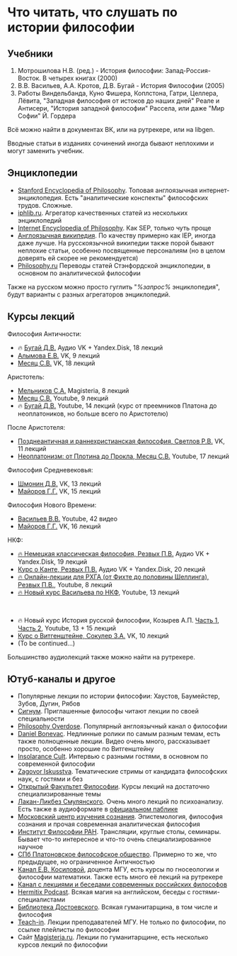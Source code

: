 # Что читать, что слушать по истории философии
## Учебники

1.  Мотрошилова Н.В. (ред.) - История философии: Запад-Россия-Восток. В четырех книгах (2000)
2.  В.В. Васильев, А.А. Кротов, Д.В. Бугай - История Философии (2005)
3.  Работы Виндельбанда, Куно Фишера, Коплстона, Гатри, Целлера, Лёвита, "Западная философия от истоков до наших дней" Реале и Антисери, "История западной философии" Рассела, или даже "Мир Софии" Й. Гордера

Всё можно найти в документах ВК, или на рутрекере, или на libgen.

Вводные статьи в изданиях сочинений иногда бывают неплохими и могут заменить учебник.

## Энциклопедии

*   [Stanford Encyclopedia of Philosophy](https://plato.stanford.edu/). Топовая англоязычная интернет-энциклопедия. Есть "аналитические конспекты" философских трудов. Сложные.
*   [iphlib.ru](https://iphlib.ru). Агрегатор качественных статей из нескольких энциклопедий
*   [Internet Encyclopedia of Philosophy](https://iep.utm.edu/). Как SEP, только чуть проще
*   [Англоязычная википедия](https://en.wikipedia.org/wiki/Western_philosophy). По качеству примерно как IEP, иногда даже лучше. На русскоязычной википедии также порой бывают неплохие статьи, особенно посвященные персоналиям (но в целом доверять ей скорее не рекомендуется)
*   [Philosophy.ru](http://www.philosophy.ru/) Переводы статей Стэнфордской энциклопедии, в основном по аналитической философии

Также на русском можно просто гуглить "_%запрос%_ энциклопедия", будут варианты с разных агрегаторов энциклопедий.

## Курсы лекций

Философия Античности:

*   🔥 [Бугай Д.В.](https://vk.com/wall-201515597_379) Аудио VK + Yandex.Disk, 18 лекций
*   [Алымова Е.В.](https://vk.com/music/playlist/-140355142_58) VK, 9 лекций
*   [Месяц С.В.](https://vk.com/music/playlist/-125773980_84882199) VK, 18 лекций

Аристотель:

*   [Мельников С.А.](https://magisteria.ru/category/aristotle-intro) Magisteria, 8 лекций
*   [Месяц С.В.](https://www.youtube.com/playlist?list=PLjRdPAc7-AcLBcU6DNtsd13Q3sbrQXtev) Youtube, 9 лекций
*   🔥 [Бугай Д.В.](https://www.youtube.com/playlist?list=PLcsjsqLLSfNAGF8trDL5rg1plyoFEZHwY) Youtube, 14 лекций (курс от преемников Платона до неоплатоников, но больше всего по Аристотелю)

После Аристотеля:

*   [Позднеантичная и раннехристианская философия, Светлов Р.В.](https://vk.com/music/playlist/409027352_85034460_dc740346af5cc3308a) VK, 11 лекций
*   [Неоплатонизм: от Плотина до Прокла, Месяц С.В.](https://www.youtube.com/playlist?list=PLjRdPAc7-AcI92eQYjOcU_Lc1xQmoVmMI) Youtube, 17 лекций

Философия Средневековья:

*   [Шмонин Д.В.](https://vk.com/music/playlist/409027352_85034655_b5e8c0a19588c7c500) VK, 13 лекций
*   [Майоров Г.Г.](https://vk.com/music/playlist/370414335_85060946_b6b00a99d731f0f987) VK, 15 лекций

Философия Нового Времени:

*   [Васильев В.В.](https://www.youtube.com/playlist?list=PLPXW9MnayVP4PulLi8YqJSq0eosdVgzva) Youtube, 42 видео
*   [Майоров Г.Г.](https://vk.com/music/playlist/370414335_85060943) VK, 16 лекций

НКФ:

*   [🔥 Немецкая классическая философия, Резвых П.В.](https://vk.com/wall-201515597_15) Аудио VK + Yandex.Disk, 19 лекций
*   [Курс о Канте, Резвых П.В.](https://vk.com/wall-201515597_84) Аудио VK + Yandex.Disk, 20 лекций
*   [🔥 Онлайн-лекции для РХГА (от Фихте до половины Шеллинга), Резвых П.В.](https://www.youtube.com/playlist?list=PLp8inyhIa81BnIh534jBdPD1_c_yl93Tv), Youtube, 8 лекций
*   [🔥 Новый курс Васильева по НКФ](https://www.youtube.com/playlist?list=PLcsjsqLLSfNAhxK1YOQThJTrhJtmZwKnM), Youtube, 13 лекций

 <br>

*   🔥 Новый курс История русской философии, Козырев А.П. [Часть 1](https://www.youtube.com/playlist?list=PLcsjsqLLSfNBav1vdFJt0iGLw8_X8_bhY), [Часть 2](https://www.youtube.com/playlist?list=PLcsjsqLLSfNAinwsjaJvZXBKVFEWrpIoD), Youtube, 13 + 15 лекций
*   [Курс о Витгенштейне, Сокулер З.А.](https://vk.com/music/playlist/-122329132_85330735) VK, 10 лекций
*   (To be continued...)

Большинство аудиолекций также можно найти на рутрекере.

## Ютуб-каналы и другое

*   Популярные лекции по истории философии: Хаустов, Баумейстер, Зубов, Дугин, Рябов
*   [Сигнум](https://www.youtube.com/c/сигнум). Приглашенные философы читают лекции по своей специальности
*   [Philosophy Overdose](https://www.youtube.com/channel/UC7q-GcHyjCHkTpXCUTLzy7Q/). Популярный англоязычный канал о философии
*   [Daniel Bonevac](https://www.youtube.com/user/PhiloofAlexandria/). Недлинные ролики по самым разным темам, есть также полноценные лекции. Видео очень много, рассказывает просто, особенно хорошие по Витгенштейну
*   [Insolarance Cult](https://www.youtube.com/c/InsolaranceCult). Интервью с разными гостями, в основном по современной философии
*   [Zagovor Iskusstva](https://www.youtube.com/c/ZagovorIskusstva). Тематические стримы от кандидата философских наук, с гостями и без
*   [Открытый Факультет Философии](https://www.youtube.com/channel/UCtxFIV0JLYxYm6tTKpJQlXQ). Курсы лекций на достаточно специализированные темы
*   [Лакан-Ликбез Смулянского](https://lacan-likbez.com). Очень много лекций по психоанализу. Есть также в аудиоформате в [официальном паблике](https://vk.com/alexsmul)
*   [Московский центр изучения сознания](https://www.youtube.com/channel/UCei3l9jF1JnpuGp9ok855pg). Эпистемология, философия сознания и прочая современная аналитическая философия
*   [Институт Философии РАН](https://www.youtube.com/channel/UCcUH7xQN2OTa4efXWtKkzVw). Трансляции, круглые столы, семинары. Бывает что-то интересное и что-то очень специализированное научное
*   [СПб Платоновское философское общество](https://www.youtube.com/channel/UC9vYYO41KVHA4sL7mrk8fJQ). Примерно то же, что предыдущее, но ограниченное Античностью
*   [Канал Е.В. Косиловой](https://www.youtube.com/channel/UCDRRm5ol-OwoUv6hnW7ghdw/), доцента МГУ, есть курсы по гносеологии и философии математики. Также есть много её лекций на рутрекере
*   [Канал с лекциями и беседами современных российских философов](https://www.youtube.com/channel/UC2UbJK23wPYafuFbm8hw6ug)
*   [Hermitix Podcast](https://www.youtube.com/channel/</li>UCIVH4QDljPUKZHqgER3GGgA). Всякая магия на английском, беседы с гостями-специалистами
*   [Библиотека Достоевского](https://www.youtube.com/channel/UCsWlatWZG_yGqghYYai2DEQ/videos). Всякая гуманитарщина, в том числе и философия
*   [Teach-in](https://www.youtube.com/c/NAUKA0/playlists?view=50&shelf_id=8). Лекции преподавателей МГУ. Не только по философии, по ссылке плейлисты по философии
*   Сайт [Magisteria.ru](https://magisteria.ru/). Лекции по гуманитарщине, есть несколько курсов лекций по философии

</main>

</div>
